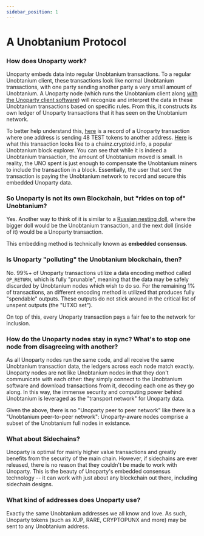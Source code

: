 ```yaml
---
sidebar_position: 1
---
```


# A Unobtanium Protocol

### How does Unoparty work?

Unoparty embeds data into regular Unobtanium transactions. To a regular Unobtanium client, these transactions look like normal Unobtanium transactions, with one party sending another party a very small amount of Unobtanium. A Unoparty node (which runs the Unobtanium client along [with the Unoparty client software](https://github.com/terhnt/unoparty-lib)) will recognize and interpret the data in these Unobtanium transactions based on specific rules. From this, it constructs its own ledger of Unoparty transactions that it has seen on the Unobtanium network.

To better help understand this, [here](https://chainz.cryptoid.info/uno/tx.dws?2067485.htm) is a record of a Unoparty transaction where one address is sending 48 TEST tokens to another address. [Here](https://chainz.cryptoid.info/uno/tx.dws?2067485.htm) is what this transaction looks like to a chainz.cryptoid.info, a popular Unobtanium block explorer. You can see that while it is indeed a Unobtanium transaction, the amount of Unobtanium moved is small. In reality, the UNO spent is just enough to compensate the Unobtanium miners to include the transaction in a block. Essentially, the user that sent the transaction is paying the Unobtanium network to record and secure this embedded Unoparty data.

### So Unoparty is not its own Blockchain, but "rides on top of" Unobtanium?

Yes. Another way to think of it is similar to a [Russian nesting doll](https://en.wikipedia.org/wiki/Matryoshka_doll), where the bigger doll would be the Unobtanium transaction, and the next doll (inside of it) would be a Unoparty transaction.

This embedding method is technically known as **embedded consensus**.

### Is Unoparty "polluting" the Unobtanium blockchain, then?

No. 99%+ of Unoparty transactions utilize a data encoding method called ```OP_RETURN```, which is fully "prunable", meaning that the data may be safely discarded by Unobtanium nodes which wish to do so. For the remaining 1% of transactions, an different encoding method is utilized that produces fully "spendable" outputs. These outputs do not stick around in the critical list of unspent outputs (the "UTXO set").

On top of this, every Unoparty transaction pays a fair fee to the network for inclusion.

### How do the Unoparty nodes stay in sync? What's to stop one node from disagreeing with another?
As all Unoparty nodes run the same code, and all receive the same Unobtanium transaction data, the ledgers across each node match exactly. Unoparty nodes are not like Unobtanium nodes in that they don't communicate with each other: they simply connect to the Unobtanium software and download transactions from it, decoding each one as they go along. In this way, the immense security and computing power behind Unobtanium is leveraged as the "transport network" for Unoparty data.

Given the above, there is no "Unoparty peer to peer network" like there is a "Unobtanium peer-to-peer network": Unoparty-aware nodes comprise a subset of the Unobtanium full nodes in existance.

### What about Sidechains?
Unoparty is optimal for mainly higher value transactions and greatly benefits from the security of the main chain. However, if sidechains are ever released, there is no reason that they couldn't be made to work with Unoparty. This is the beauty of Unoparty's embedded consensus technology -- it can work with just about any blockchain out there, including sidechain designs.

### What kind of addresses does Unoparty use?
Exactly the same Unobtanium addresses we all know and love. As such, Unoparty tokens (such as XUP, RARE, CRYPTOPUNX and more) may be sent to any Unobtanium address.

